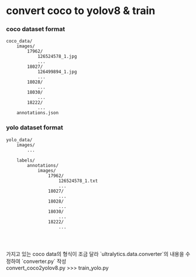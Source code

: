 # convert coco to yolov8 & train 

### coco dataset format

```
coco_data/
    images/
        17962/
            126524578_1.jpg
            ...
        18027/
            126499894_1.jpg
            ...
        18028/
            ...
        18030/
            ...
        18222/
            ...
    annotations.json
```

### yolo dataset format
```
yolo_data/
    images/
        ...

    labels/
        annotations/
            images/
                17962/
                    126524578_1.txt
                    ...
                18027/
                    ...
                18028/
                    ...
                18030/
                    ...
                18222/
                    ...
```


# 
<br>
가지고 있는 coco data의 형식이 조금 달라 `ultralytics.data.converter`의 내용을 수정하여 `converter.py` 작성 

<br>
convert_coco2yolov8.py >>> train_yolo.py